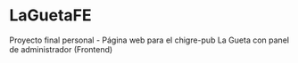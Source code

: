 # LaGuetaFE
Proyecto final personal - Página web para el chigre-pub La Gueta con panel de administrador (Frontend)

